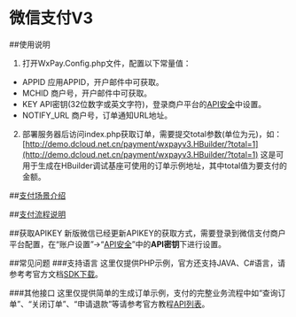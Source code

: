 # 微信支付V3

##使用说明
1. 打开WxPay.Config.php文件，配置以下常量值：
 - APPID
 应用APPID，开户邮件中可获取。
 - MCHID
 商户号，开户邮件中可获取。
 - KEY
 API密钥(32位数字或英文字符)，登录商户平台的[API安全](https://pay.weixin.qq.com/index.php/account/api_cert)中设置。
 - NOTIFY_URL
 商户号，订单通知URL地址。
2. 部署服务器后访问index.php获取订单，需要提交total参数(单位为元)，如：
[http://demo.dcloud.net.cn/payment/wxpayv3.HBuilder/?total=1](http://demo.dcloud.net.cn/payment/wxpayv3.HBuilder/?total=1)
这是可用于生成在HBuilder调试基座可使用的订单示例地址，其中total值为要支付的金额。


##[支付场景介绍](https://pay.weixin.qq.com/wiki/doc/api/app.php?chapter=8_1)

##[支付流程说明](https://pay.weixin.qq.com/wiki/doc/api/app.php?chapter=8_3)

##获取APIKEY
新版微信已经更新APIKEY的获取方式，需要登录到微信支付商户平台配置，在“账户设置”->“[API安全](https://pay.weixin.qq.com/index.php/account/api_cert)”中的**API密钥**下进行设置。

##常见问题
###支持语言
这里仅提供PHP示例，官方还支持JAVA、C#语言，请参考考官方文档[SDK下载](https://pay.weixin.qq.com/wiki/doc/api/app.php?chapter=11_1)。

###其他接口
这里仅提供简单的生成订单示例，支付的完整业务流程中如“查询订单”、“关闭订单”、“申请退款”等请参考官方教程[API列表](https://pay.weixin.qq.com/wiki/doc/api/app.php?chapter=9_1)。
